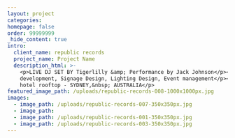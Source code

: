 ```yaml
---
layout: project
categories:
homepage: false
order: 99999999
_hide_content: true
intro:
  client_name: republic records
  project_name: Project Name
  description_html: >-
    <p>LIVE DJ SET BY Tigerlilly &amp; Performance by Jack Johnson</p><p>concept
    development, Signage Design, Lighting Design, Event management</p><p>primus
    hotel rooftop - SYDNEY,&nbsp; AUSTRALIA</p>
featured_image_path: /uploads/republic-records-008-1000x1000px.jpg
images:
  - image_path: /uploads/republic-records-007-350x350px.jpg
  - image_path:
  - image_path: /uploads/republic-records-001-350x350px.jpg
  - image_path: /uploads/republic-records-003-350x350px.jpg
---
```

